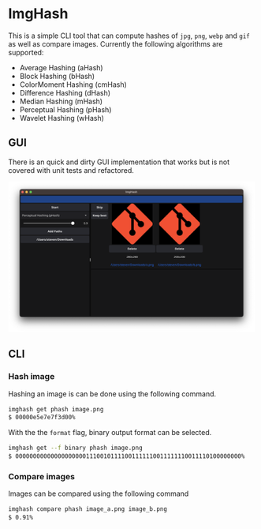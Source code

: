 # ImgHash

This is a simple CLI tool that can compute hashes of `jpg`, `png`, `webp` and `gif` as well as compare images.
Currently the following algorithms are supported:

- Average Hashing (aHash)
- Block Hashing (bHash)
- ColorMoment Hashing (cmHash)
- Difference Hashing (dHash)
- Median Hashing (mHash)
- Perceptual Hashing (pHash)
- Wavelet Hashing (wHash)

## GUI
There is an quick and dirty GUI implementation that works but is not covered with unit tests and refactored.

<img src=".media/gui.png" width="500px">

## CLI
### Hash image

Hashing an image is can be done using the following command.

```bash
imghash get phash image.png
$ 00000e5e7e7f3d00%
```

With the the `format` flag, binary output format can be selected.

```bash
imghash get --f binary phash image.png
$ 0000000000000000000011100101111001111110011111110011110100000000%
```

### Compare images
Images can be compared using the following command

```bash
imghash compare phash image_a.png image_b.png
$ 0.91%
```

